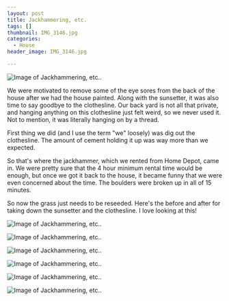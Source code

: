 ```yaml
---
layout: post
title: Jackhammering, etc.
tags: []
thumbnail: IMG_3146.jpg
categories:
  - House
header_image: IMG_3146.jpg

---
```


![Image of Jackhammering, etc..](/upload/IMG_3146.jpg)

We were motivated to remove some of the eye sores from the back of the house after we had the house painted. Along with the sunsetter, it was also time to say goodbye to the clothesline. Our back yard is not all that private, and hanging anything on this clothesline just felt weird, so we never used it. Not to mention, it was literally hanging on by a thread.  
  

  
  

  
First thing we did (and I use the term "we" loosely) was dig out the clothesline. The amount of cement holding it up was way more than we expected.  
  

  
So that's where the jackhammer, which we rented from Home Depot, came in. We were pretty sure that the 4 hour minimum rental time would be enough, but once we got it back to the house, it became funny that we were even concerned about the time. The boulders were broken up in all of 15 minutes.  
  

  

  

  

So now the grass just needs to be reseeded. Here's the before and after for taking down the sunsetter and the clothesline. I love looking at this!


![Image of Jackhammering, etc..](/upload/IMG_3147.jpg)

![Image of Jackhammering, etc..](/upload/IMG_3156.jpg)

![Image of Jackhammering, etc..](/upload/IMG_3265.jpg)

![Image of Jackhammering, etc..](/upload/IMG_3360.jpg)

![Image of Jackhammering, etc..](/upload/IMG_3145.jpg)

![Image of Jackhammering, etc..](/upload/IMG_3364.jpg)